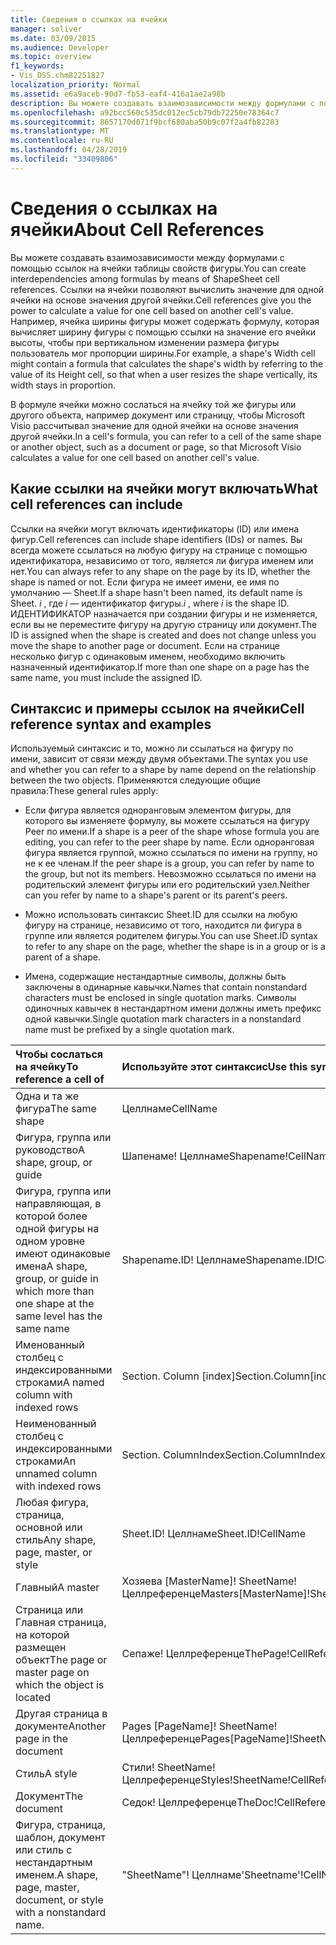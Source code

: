 ```yaml
---
title: Сведения о ссылках на ячейки
manager: soliver
ms.date: 03/09/2015
ms.audience: Developer
ms.topic: overview
f1_keywords:
- Vis_DSS.chm82251827
localization_priority: Normal
ms.assetid: e6a9aceb-90d7-fb53-eaf4-416a1ae2a98b
description: Вы можете создавать взаимозависимости между формулами с помощью ссылок на ячейки таблицы свойств фигуры. Ссылки на ячейки позволяют вычислить значение для одной ячейки на основе значения другой ячейки. Например, ячейка ширины фигуры может содержать формулу, которая вычисляет ширину фигуры с помощью ссылки на значение его ячейки высоты, чтобы при вертикальном изменении размера фигуры пользователь мог пропорции ширины.
ms.openlocfilehash: a92bcc560c535dc012ec5cb79db72250e78364c7
ms.sourcegitcommit: 8657170d071f9bcf680aba50b9c07f2a4fb82283
ms.translationtype: MT
ms.contentlocale: ru-RU
ms.lasthandoff: 04/28/2019
ms.locfileid: "33409806"
---
```

# <a name="about-cell-references"></a><span data-ttu-id="a3e8f-105">Сведения о ссылках на ячейки</span><span class="sxs-lookup"><span data-stu-id="a3e8f-105">About Cell References</span></span>

<span data-ttu-id="a3e8f-106">Вы можете создавать взаимозависимости между формулами с помощью ссылок на ячейки таблицы свойств фигуры.</span><span class="sxs-lookup"><span data-stu-id="a3e8f-106">You can create interdependencies among formulas by means of ShapeSheet cell references.</span></span> <span data-ttu-id="a3e8f-107">Ссылки на ячейки позволяют вычислить значение для одной ячейки на основе значения другой ячейки.</span><span class="sxs-lookup"><span data-stu-id="a3e8f-107">Cell references give you the power to calculate a value for one cell based on another cell's value.</span></span> <span data-ttu-id="a3e8f-108">Например, ячейка ширины фигуры может содержать формулу, которая вычисляет ширину фигуры с помощью ссылки на значение его ячейки высоты, чтобы при вертикальном изменении размера фигуры пользователь мог пропорции ширины.</span><span class="sxs-lookup"><span data-stu-id="a3e8f-108">For example, a shape's Width cell might contain a formula that calculates the shape's width by referring to the value of its Height cell, so that when a user resizes the shape vertically, its width stays in proportion.</span></span>
  
<span data-ttu-id="a3e8f-109">В формуле ячейки можно сослаться на ячейку той же фигуры или другого объекта, например документ или страницу, чтобы Microsoft Visio рассчитывал значение для одной ячейки на основе значения другой ячейки.</span><span class="sxs-lookup"><span data-stu-id="a3e8f-109">In a cell's formula, you can refer to a cell of the same shape or another object, such as a document or page, so that Microsoft Visio calculates a value for one cell based on another cell's value.</span></span>
  
## <a name="what-cell-references-can-include"></a><span data-ttu-id="a3e8f-110">Какие ссылки на ячейки могут включать</span><span class="sxs-lookup"><span data-stu-id="a3e8f-110">What cell references can include</span></span>

<span data-ttu-id="a3e8f-111">Ссылки на ячейки могут включать идентификаторы (ID) или имена фигур.</span><span class="sxs-lookup"><span data-stu-id="a3e8f-111">Cell references can include shape identifiers (IDs) or names.</span></span> <span data-ttu-id="a3e8f-112">Вы всегда можете ссылаться на любую фигуру на странице с помощью идентификатора, независимо от того, является ли фигура именем или нет.</span><span class="sxs-lookup"><span data-stu-id="a3e8f-112">You can always refer to any shape on the page by its ID, whether the shape is named or not.</span></span> <span data-ttu-id="a3e8f-113">Если фигура не имеет имени, ее имя по умолчанию — Sheet.</span><span class="sxs-lookup"><span data-stu-id="a3e8f-113">If a shape hasn't been named, its default name is Sheet.</span></span> <span data-ttu-id="a3e8f-114">*i* , где *i* — идентификатор фигуры.</span><span class="sxs-lookup"><span data-stu-id="a3e8f-114">*i*  , where  *i*  is the shape ID.</span></span> <span data-ttu-id="a3e8f-115">ИДЕНТИФИКАТОР назначается при создании фигуры и не изменяется, если вы не переместите фигуру на другую страницу или документ.</span><span class="sxs-lookup"><span data-stu-id="a3e8f-115">The ID is assigned when the shape is created and does not change unless you move the shape to another page or document.</span></span> <span data-ttu-id="a3e8f-116">Если на странице несколько фигур с одинаковым именем, необходимо включить назначенный идентификатор.</span><span class="sxs-lookup"><span data-stu-id="a3e8f-116">If more than one shape on a page has the same name, you must include the assigned ID.</span></span> 
  
## <a name="cell-reference-syntax-and-examples"></a><span data-ttu-id="a3e8f-117">Синтаксис и примеры ссылок на ячейки</span><span class="sxs-lookup"><span data-stu-id="a3e8f-117">Cell reference syntax and examples</span></span>

<span data-ttu-id="a3e8f-118">Используемый синтаксис и то, можно ли ссылаться на фигуру по имени, зависит от связи между двумя объектами.</span><span class="sxs-lookup"><span data-stu-id="a3e8f-118">The syntax you use and whether you can refer to a shape by name depend on the relationship between the two objects.</span></span> <span data-ttu-id="a3e8f-119">Применяются следующие общие правила:</span><span class="sxs-lookup"><span data-stu-id="a3e8f-119">These general rules apply:</span></span>
  
- <span data-ttu-id="a3e8f-120">Если фигура является одноранговым элементом фигуры, для которого вы изменяете формулу, вы можете ссылаться на фигуру Peer по имени.</span><span class="sxs-lookup"><span data-stu-id="a3e8f-120">If a shape is a peer of the shape whose formula you are editing, you can refer to the peer shape by name.</span></span> <span data-ttu-id="a3e8f-121">Если одноранговая фигура является группой, можно ссылаться по имени на группу, но не к ее членам.</span><span class="sxs-lookup"><span data-stu-id="a3e8f-121">If the peer shape is a group, you can refer by name to the group, but not its members.</span></span> <span data-ttu-id="a3e8f-122">Невозможно ссылаться по имени на родительский элемент фигуры или его родительский узел.</span><span class="sxs-lookup"><span data-stu-id="a3e8f-122">Neither can you refer by name to a shape's parent or its parent's peers.</span></span>
    
- <span data-ttu-id="a3e8f-123">Можно использовать синтаксис Sheet.ID для ссылки на любую фигуру на странице, независимо от того, находится ли фигура в группе или является родителем фигуры.</span><span class="sxs-lookup"><span data-stu-id="a3e8f-123">You can use Sheet.ID syntax to refer to any shape on the page, whether the shape is in a group or is a parent of a shape.</span></span>
    
- <span data-ttu-id="a3e8f-124">Имена, содержащие нестандартные символы, должны быть заключены в одинарные кавычки.</span><span class="sxs-lookup"><span data-stu-id="a3e8f-124">Names that contain nonstandard characters must be enclosed in single quotation marks.</span></span> <span data-ttu-id="a3e8f-125">Символы одиночных кавычек в нестандартном имени должны иметь префикс одной кавычки.</span><span class="sxs-lookup"><span data-stu-id="a3e8f-125">Single quotation mark characters in a nonstandard name must be prefixed by a single quotation mark.</span></span>
    
|<span data-ttu-id="a3e8f-126">**Чтобы сослаться на ячейку**</span><span class="sxs-lookup"><span data-stu-id="a3e8f-126">**To reference a cell of**</span></span>|<span data-ttu-id="a3e8f-127">**Используйте этот синтаксис**</span><span class="sxs-lookup"><span data-stu-id="a3e8f-127">**Use this syntax**</span></span>|<span data-ttu-id="a3e8f-128">**Пример**</span><span class="sxs-lookup"><span data-stu-id="a3e8f-128">**Example**</span></span>|
|:-----|:-----|:-----|
|<span data-ttu-id="a3e8f-129">Одна и та же фигура</span><span class="sxs-lookup"><span data-stu-id="a3e8f-129">The same shape</span></span>  <br/> | <span data-ttu-id="a3e8f-130">Целлнаме</span><span class="sxs-lookup"><span data-stu-id="a3e8f-130">CellName</span></span>  <br/> | <span data-ttu-id="a3e8f-131">Width</span><span class="sxs-lookup"><span data-stu-id="a3e8f-131">Width</span></span>  <br/> |
| <span data-ttu-id="a3e8f-132">Фигура, группа или руководство</span><span class="sxs-lookup"><span data-stu-id="a3e8f-132">A shape, group, or guide</span></span>  <br/> | <span data-ttu-id="a3e8f-133">Шапенаме! Целлнаме</span><span class="sxs-lookup"><span data-stu-id="a3e8f-133">Shapename!CellName</span></span>  <br/> | <span data-ttu-id="a3e8f-134">Запуск! Градусов</span><span class="sxs-lookup"><span data-stu-id="a3e8f-134">Star!Angle</span></span>  <br/> |
| <span data-ttu-id="a3e8f-135">Фигура, группа или направляющая, в которой более одной фигуры на одном уровне имеют одинаковые имена</span><span class="sxs-lookup"><span data-stu-id="a3e8f-135">A shape, group, or guide in which more than one shape at the same level has the same name</span></span>  <br/> | <span data-ttu-id="a3e8f-136">Shapename.ID! Целлнаме</span><span class="sxs-lookup"><span data-stu-id="a3e8f-136">Shapename.ID!CellName</span></span>  <br/> | <span data-ttu-id="a3e8f-137">Руководитель. 2! Полноразмерные</span><span class="sxs-lookup"><span data-stu-id="a3e8f-137">Executive.2!Height</span></span>  <br/> |
| <span data-ttu-id="a3e8f-138">Именованный столбец с индексированными строками</span><span class="sxs-lookup"><span data-stu-id="a3e8f-138">A named column with indexed rows</span></span>  <br/> | <span data-ttu-id="a3e8f-139">Section. Column [index]</span><span class="sxs-lookup"><span data-stu-id="a3e8f-139">Section.Column[index]</span></span>  <br/> | <span data-ttu-id="a3e8f-140">Char. Font [3]</span><span class="sxs-lookup"><span data-stu-id="a3e8f-140">Char.Font[3]</span></span>  <br/> |
| <span data-ttu-id="a3e8f-141">Неименованный столбец с индексированными строками</span><span class="sxs-lookup"><span data-stu-id="a3e8f-141">An unnamed column with indexed rows</span></span>  <br/> | <span data-ttu-id="a3e8f-142">Section. ColumnIndex</span><span class="sxs-lookup"><span data-stu-id="a3e8f-142">Section.ColumnIndex</span></span>  <br/> | <span data-ttu-id="a3e8f-143">"С начала. A5"</span><span class="sxs-lookup"><span data-stu-id="a3e8f-143">Scratch.A5</span></span>  <br/> |
| <span data-ttu-id="a3e8f-144">Любая фигура, страница, основной или стиль</span><span class="sxs-lookup"><span data-stu-id="a3e8f-144">Any shape, page, master, or style</span></span>  <br/> | <span data-ttu-id="a3e8f-145">Sheet.ID! Целлнаме</span><span class="sxs-lookup"><span data-stu-id="a3e8f-145">Sheet.ID!CellName</span></span>  <br/> | <span data-ttu-id="a3e8f-146">Sheet. 8! FillForegnd</span><span class="sxs-lookup"><span data-stu-id="a3e8f-146">Sheet.8!FillForegnd</span></span>  <br/> |
| <span data-ttu-id="a3e8f-147">Главный</span><span class="sxs-lookup"><span data-stu-id="a3e8f-147">A master</span></span>  <br/> | <span data-ttu-id="a3e8f-148">Хозяева [MasterName]! SheetName! Целлреференце</span><span class="sxs-lookup"><span data-stu-id="a3e8f-148">Masters[MasterName]!SheetName!CellReference</span></span>  <br/> | <span data-ttu-id="a3e8f-149">Хозяева [шестеренки]! Шафт! Geometry1. x1</span><span class="sxs-lookup"><span data-stu-id="a3e8f-149">Masters[Gear]!Shaft!Geometry1.X1</span></span>  <br/> |
| <span data-ttu-id="a3e8f-150">Страница или Главная страница, на которой размещен объект</span><span class="sxs-lookup"><span data-stu-id="a3e8f-150">The page or master page on which the object is located</span></span>  <br/> | <span data-ttu-id="a3e8f-151">Сепаже! Целлреференце</span><span class="sxs-lookup"><span data-stu-id="a3e8f-151">ThePage!CellReference</span></span>  <br/> | <span data-ttu-id="a3e8f-152">Сепаже! User. Ванишинг_поинт</span><span class="sxs-lookup"><span data-stu-id="a3e8f-152">ThePage!User.Vanishing_Point</span></span>  <br/> |
| <span data-ttu-id="a3e8f-153">Другая страница в документе</span><span class="sxs-lookup"><span data-stu-id="a3e8f-153">Another page in the document</span></span>  <br/> | <span data-ttu-id="a3e8f-154">Pages [PageName]! SheetName! Целлреференце</span><span class="sxs-lookup"><span data-stu-id="a3e8f-154">Pages[PageName]!SheetName!CellReference</span></span>  <br/> | <span data-ttu-id="a3e8f-155">Pages [Page-3]! Sheet. 4! BeginX</span><span class="sxs-lookup"><span data-stu-id="a3e8f-155">Pages[Page-3]!Sheet.4!BeginX</span></span>  <br/> |
| <span data-ttu-id="a3e8f-156">Стиль</span><span class="sxs-lookup"><span data-stu-id="a3e8f-156">A style</span></span>  <br/> | <span data-ttu-id="a3e8f-157">Стили! SheetName! Целлреференце</span><span class="sxs-lookup"><span data-stu-id="a3e8f-157">Styles!SheetName!CellReference</span></span>  <br/> | <span data-ttu-id="a3e8f-158">Стили! Облач! LineColor</span><span class="sxs-lookup"><span data-stu-id="a3e8f-158">Styles!Manager!LineColor</span></span>  <br/> |
| <span data-ttu-id="a3e8f-159">Документ</span><span class="sxs-lookup"><span data-stu-id="a3e8f-159">The document</span></span>  <br/> | <span data-ttu-id="a3e8f-160">Седок! Целлреференце</span><span class="sxs-lookup"><span data-stu-id="a3e8f-160">TheDoc!CellReference</span></span>  <br/> | <span data-ttu-id="a3e8f-161">Седок! PreviewQuality</span><span class="sxs-lookup"><span data-stu-id="a3e8f-161">TheDoc!PreviewQuality</span></span>  <br/> |
| <span data-ttu-id="a3e8f-162">Фигура, страница, шаблон, документ или стиль с нестандартным именем.</span><span class="sxs-lookup"><span data-stu-id="a3e8f-162">A shape, page, master, document, or style with a nonstandard name.</span></span>  <br/> | <span data-ttu-id="a3e8f-163">"SheetName"! Целлнаме</span><span class="sxs-lookup"><span data-stu-id="a3e8f-163">'Sheetname'!CellName</span></span>  <br/> | <span data-ttu-id="a3e8f-164">"1 – D"! LineColor</span><span class="sxs-lookup"><span data-stu-id="a3e8f-164">'1-D'!LineColor</span></span>  <br/> |
   

